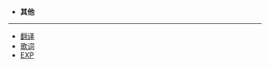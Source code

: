 - **其他**
---
- [翻译](/entertainment/translate.md)
- [歌词](/entertainment/lyrics.md)
- [EXP](/entertainment/Experimental.md)

